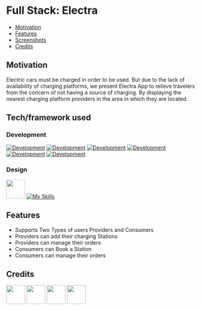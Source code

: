 # Full Stack: Electra

- [Motivation](#Motivation)
- [Features](#Features)
- [Screenshots](#Screenshots)
- [Credits](#credits)

## Motivation

Electric cars must be charged in order to be used. But due to the lack of availability of charging platforms, we present Electra App to relieve travelers from the concern of not having a source of charging. By displaying the nearest charging platform providers in the area in which they are located.


## Tech/framework used

### Development
[![Development](https://skillicons.dev/icons?i=dart&theme=dark)](https://dart.dev)&nbsp;[![Development](https://skillicons.dev/icons?i=flutter&theme=dark)](https://flutter.dev)&nbsp;[![Development](https://skillicons.dev/icons?i=postman&theme=dark)](https://www.postman.com)&nbsp;[![Development](https://skillicons.dev/icons?i=supabase&theme=dark)](https://supabase.com)&nbsp;[![Development](https://skillicons.dev/icons?i=vscode&theme=dark)](https://code.visualstudio.com)&nbsp;[![Development](https://skillicons.dev/icons?i=github&theme=dark)](https://github.com)

### Design
[<img src="https://avatars.githubusercontent.com/u/58453772?s=280&v=4" width="50px;"/>](https://rive.app) [![My Skills](https://skillicons.dev/icons?i=figma&theme=dark)](https://www.figma.com)


## Features

- Supports Two Types of users Providers and Consumers
- Providers can add their charging Stations 
- Providers can manage their orders
- Consumers can Book a Station
- Consumers can manage their orders

## Credits

[<img src="https://github.com/Shatha88.png" width="50px;"/>](https://github.com/Shatha88)  [<img src="https://github.com/KhalidAli9.png" width="50px;"/>](https://github.com/KhalidAli9)  [<img src="https://github.com/Khalidsaadhabash.png" width="50px;"/>](https://github.com/Khalidsaadhabash)  [<img src="https://github.com/herz1291.png" width="50px;"/>](https://github.com/herz1291)


